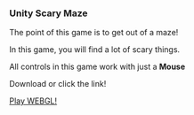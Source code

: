 ### Unity Scary Maze

The point of this game is to get out of a maze!

In this game, you will find a lot of scary things.

All controls in this game work with just a **Mouse**

Download or click the link!

[Play WEBGL!](https://play.unity.com/mg/other/webgl-builds-375631)
